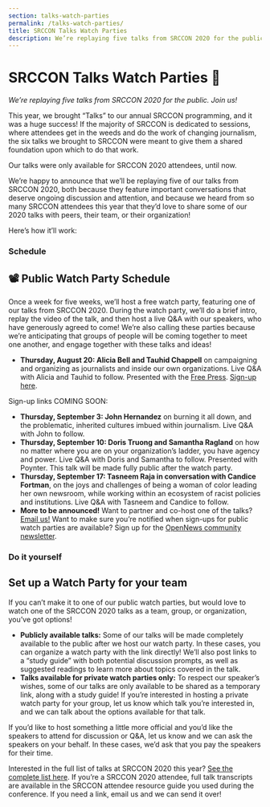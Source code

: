 ```yaml
---
section: talks-watch-parties
permalink: /talks-watch-parties/
title: SRCCON Talks Watch Parties
description: We’re replaying five talks from SRCCON 2020 for the public. Join us!
---
```


# SRCCON Talks Watch Parties 🎉
_We’re replaying five talks from SRCCON 2020 for the public. Join us!_

This year, we brought “Talks” to our annual SRCCON programming, and it was a huge success! If the majority of SRCCON is dedicated to sessions, where attendees get in the weeds and do the work of changing journalism, the six talks we brought to SRCCON were meant to give them a shared foundation upon which to do that work. 

Our talks were only available for SRCCON 2020 attendees, until now.

We’re happy to announce that we’ll be replaying five of our talks from SRCCON 2020, both because they feature important conversations that deserve ongoing discussion and attention, and because we heard from so many SRCCON attendees this year that they’d love to share some of our 2020 talks with peers, their team, or their organization!

Here’s how it’ll work:

### Schedule

## 📽 Public Watch Party Schedule

Once a week for five weeks, we’ll host a free watch party, featuring one of our talks from SRCCON 2020. During the watch party, we’ll do a brief intro, replay the video of the talk, and then host a live Q&A with our speakers, who have generously agreed to come! We’re also calling these parties because we’re anticipating that groups of people will be coming together to meet one another, and engage together with these talks and ideas!

  * **Thursday, August 20: Alicia Bell and Tauhid Chappell** on campaigning and organizing as journalists and inside our own organizations. Live Q&A with Alicia and Tauhid to follow. Presented with the [Free Press](https://www.freepress.net/). [Sign-up here](TK).


Sign-up links COMING SOON:

  * **Thursday, September 3: John Hernandez** on burning it all down, and the problematic, inherited cultures imbued within journalism. Live Q&A with John to follow. 
  * **Thursday, September 10: Doris Truong and Samantha Ragland** on how no matter where you are on your organization’s ladder, you have agency and power. Live Q&A with Doris and Samantha to follow. Presented with Poynter. This talk will be made fully public after the watch party.
  * **Thursday, September 17: Tasneem Raja in conversation with Candice Fortman**, on the joys and challenges of being a woman of color leading her own newsroom, while working within an ecosystem of racist policies and institutions. Live Q&A with Tasneem and Candice to follow.
  * **More to be announced!** Want to partner and co-host one of the talks? [Email us!](mailto:sisi@opennews.org) Want to make sure you’re notified when sign-ups for public watch parties are available? Sign up for the [OpenNews community newsletter](https://opennews.us5.list-manage.com/subscribe?u=71c95e9a43708843d2fdc1f09&id=996e9290cc).

### Do it yourself

## Set up a Watch Party for your team
If you can’t make it to one of our public watch parties, but would love to watch one of the SRCCON 2020 talks as a team, group, or organization, you’ve got options!

  * **Publicly available talks:** Some of our talks will be made completely available to the public after we host our watch party. In these cases, you can organize a watch party with the link directly! We’ll also post links to a “study guide” with both potential discussion prompts, as well as suggested readings to learn more about topics covered in the talk.
  * **Talks available for private watch parties only:** To respect our speaker’s wishes, some of our talks are only available to be shared  as a temporary link, along with a study guide! If you’re interested in hosting a private watch party for your group, let us know which talk you’re interested in, and we can talk about the options available for that talk.


If you’d like to host something a little more official and you’d like the speakers to attend for discussion or Q&A, let us know and we can ask the speakers on your behalf. In these cases, we’d ask that you pay the speakers for their time.

Interested in the full list of talks at SRCCON 2020 this year? [See the complete list here](https://2020.srccon.org/attendee-faq/#talks-at-srccon-how-do-they-work). If you’re a SRCCON 2020 attendee, full talk transcripts are available in the SRCCON attendee resource guide you used during the conference. If you need a link, email us and we can send it over!
